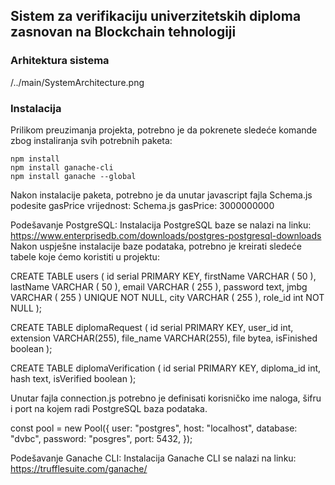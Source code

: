 ## Sistem za verifikaciju univerzitetskih diploma zasnovan na Blockchain tehnologiji

### Arhitektura sistema

/../main/SystemArchitecture.png

### Instalacija

Prilikom preuzimanja projekta, potrebno je da pokrenete sledeće komande zbog instaliranja svih potrebnih paketa:

```
npm install
npm install ganache-cli
npm install ganache --global
```


Nakon instalacije paketa, potrebno je da unutar javascript fajla Schema.js podesite gasPrice vrijednost:
Schema.js
gasPrice: 3000000000

Podešavanje PostgreSQL:
Instalacija PostgreSQL baze se nalazi na linku: https://www.enterprisedb.com/downloads/postgres-postgresql-downloads
Nakon uspješne instalacije baze podataka, potrebno je kreirati sledeće tabele koje ćemo koristiti u projektu:

CREATE TABLE users (
	id serial PRIMARY KEY,
	firstName VARCHAR ( 50 ),
	lastName VARCHAR ( 50 ),
        email VARCHAR ( 255 ),
        password text,
	jmbg VARCHAR ( 255 ) UNIQUE NOT NULL,
	city VARCHAR ( 255 ),
	role_id int NOT NULL
);

CREATE TABLE diplomaRequest (
	id serial PRIMARY KEY,
	user_id int,
	extension VARCHAR(255),
	file_name VARCHAR(255),
	file bytea,
	isFinished boolean
);


CREATE TABLE diplomaVerification (
	id serial PRIMARY KEY,
	diploma_id int,
	hash text,
	isVerified boolean
);

Unutar fajla connection.js potrebno je definisati korisničko ime naloga, šifru i port na kojem radi PostgreSQL baza podataka.

const pool = new Pool({
  user: "postgres",
  host: "localhost",
  database: "dvbc",
  password: "posgres",
  port: 5432,
});

Podešavanje Ganache CLI:
Instalacija Ganache CLI se nalazi na linku: https://trufflesuite.com/ganache/
